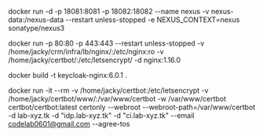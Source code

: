 docker run -d -p 18081:8081 -p 18082:18082 --name nexus -v nexus-data:/nexus-data --restart unless-stopped -e NEXUS_CONTEXT=nexus sonatype/nexus3

docker run -p 80:80 -p 443:443 --restart unless-stopped -v /home/jacky/crm/infra/lb/nginx/:/etc/nginx:ro -v /home/jacky/certbot/:/etc/letsencrypt/ -d nginx:1.16.0

docker build -t keycloak-nginx:6.0.1 .

docker run -it --rm -v /home/jacky/certbot:/etc/letsencrypt -v /home/jacky/certbot/www/:/var/www/certbot -w /var/www/certbot certbot/certbot:latest certonly --webroot --webroot-path=/var/www/certbot -d lab-xyz.tk -d "idp.lab-xyz.tk" -d "ci.lab-xyz.tk" --email codelab0601@gmail.com --agree-tos